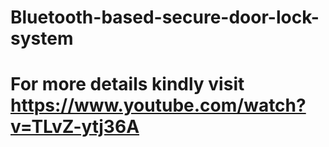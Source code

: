 # Bluetooth-based-secure-door-lock-system
# For more details kindly visit https://www.youtube.com/watch?v=TLvZ-ytj36A
